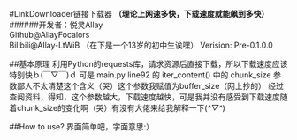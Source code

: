 #LinkDownloader链接下载器
__（理论上网速多快，下载速度就能飙到多快）__
######开发者：悦灵Allay<br>Github@AllayFocalors<br>Bilibili@Allay-LtWiB
（在下是一个13岁的初中生诶嘿）
Verision: Pre-0.1.0.0

##基本原理
利用Python的requests库，请求资源后直接下载，所以下载速度应该特别快ｂ(￣▽￣)ｄ
可是 main.py line92 的 iter_content() 中的 chunk_size 参数鄙人不太清楚这个含义（哭）这个参数我赋值为buffer_size（网上抄的）
经过查阅资料，得知，这个参数越大，下载速度越快，可是我并没有感受到下载速度随着chunk_size的变化啊（哭）有没有大佬来给我解释一下(*^▽^*)

##How to use?
界面简单吧，字面意思:）

